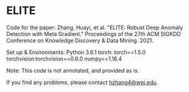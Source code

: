 # ELITE
Code for the paper: Zhang, Huayi, et al. "ELITE: Robust Deep Anomaly Detection with Meta Gradient." Proceedings of the 27th ACM SIGKDD Conference on Knowledge Discovery & Data Mining. 2021.

Set up & Environments:
Python 3.6.1
torch: torch==1.5.0
torchvision:torchvision==0.6.0
numpy==1.16.4

Note: This code is not annotated, and provided as is. 

If you find any problems, please contact hzhang4@wpi.edu.
